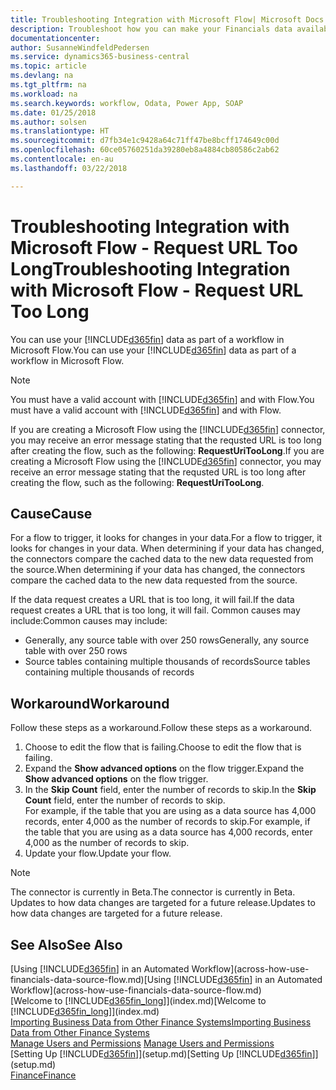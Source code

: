 ```yaml
---
title: Troubleshooting Integration with Microsoft Flow| Microsoft Docs
description: Troubleshoot how you can make your Financials data available as a data source and specify an OData URL of your web services to build an automated workflow.
documentationcenter: 
author: SusanneWindfeldPedersen
ms.service: dynamics365-business-central
ms.topic: article
ms.devlang: na
ms.tgt_pltfrm: na
ms.workload: na
ms.search.keywords: workflow, Odata, Power App, SOAP
ms.date: 01/25/2018
ms.author: solsen
ms.translationtype: HT
ms.sourcegitcommit: d7fb34e1c9428a64c71ff47be8bcff174649c00d
ms.openlocfilehash: 60ce05760251da39280eb8a4884cb80586c2ab62
ms.contentlocale: en-au
ms.lasthandoff: 03/22/2018

---
```

# <a name="troubleshooting-integration-with-microsoft-flow---request-url-too-long"></a><span data-ttu-id="07d60-103">Troubleshooting Integration with Microsoft Flow - Request URL Too Long</span><span class="sxs-lookup"><span data-stu-id="07d60-103">Troubleshooting Integration with Microsoft Flow - Request URL Too Long</span></span>
<span data-ttu-id="07d60-104">You can use your [!INCLUDE[d365fin](includes/d365fin_md.md)] data as part of a workflow in Microsoft Flow.</span><span class="sxs-lookup"><span data-stu-id="07d60-104">You can use your [!INCLUDE[d365fin](includes/d365fin_md.md)] data as part of a workflow in Microsoft Flow.</span></span>  

> [!NOTE]  
>   <span data-ttu-id="07d60-105">You must have a valid account with [!INCLUDE[d365fin](includes/d365fin_md.md)] and with Flow.</span><span class="sxs-lookup"><span data-stu-id="07d60-105">You must have a valid account with [!INCLUDE[d365fin](includes/d365fin_md.md)] and with Flow.</span></span>  

<span data-ttu-id="07d60-106">If you are creating a Microsoft Flow using the [!INCLUDE[d365fin](includes/d365fin_md.md)] connector, you may receive an error message stating that the requsted URL is too long after creating the flow, such as the following: **RequestUriTooLong**.</span><span class="sxs-lookup"><span data-stu-id="07d60-106">If you are creating a Microsoft Flow using the [!INCLUDE[d365fin](includes/d365fin_md.md)] connector, you may receive an error message stating that the requsted URL is too long after creating the flow, such as the following: **RequestUriTooLong**.</span></span>

## <a name="cause"></a><span data-ttu-id="07d60-107">Cause</span><span class="sxs-lookup"><span data-stu-id="07d60-107">Cause</span></span>
<span data-ttu-id="07d60-108">For a flow to trigger, it looks for changes in your data.</span><span class="sxs-lookup"><span data-stu-id="07d60-108">For a flow to trigger, it looks for changes in your data.</span></span> <span data-ttu-id="07d60-109">When determining if your data has changed, the connectors compare the cached data to the new data requested from the source.</span><span class="sxs-lookup"><span data-stu-id="07d60-109">When determining if your data has changed, the connectors compare the cached data to the new data requested from the source.</span></span>  

<span data-ttu-id="07d60-110">If the data request creates a URL that is too long, it will fail.</span><span class="sxs-lookup"><span data-stu-id="07d60-110">If the data request creates a URL that is too long, it will fail.</span></span> <span data-ttu-id="07d60-111">Common causes may include:</span><span class="sxs-lookup"><span data-stu-id="07d60-111">Common causes may include:</span></span>
- <span data-ttu-id="07d60-112">Generally, any source table with over 250 rows</span><span class="sxs-lookup"><span data-stu-id="07d60-112">Generally, any source table with over 250 rows</span></span>
- <span data-ttu-id="07d60-113">Source tables containing multiple thousands of records</span><span class="sxs-lookup"><span data-stu-id="07d60-113">Source tables containing multiple thousands of records</span></span>

## <a name="workaround"></a><span data-ttu-id="07d60-114">Workaround</span><span class="sxs-lookup"><span data-stu-id="07d60-114">Workaround</span></span>
<span data-ttu-id="07d60-115">Follow these steps as a workaround.</span><span class="sxs-lookup"><span data-stu-id="07d60-115">Follow these steps as a workaround.</span></span>
1. <span data-ttu-id="07d60-116">Choose to edit the flow that is failing.</span><span class="sxs-lookup"><span data-stu-id="07d60-116">Choose to edit the flow that is failing.</span></span>
2. <span data-ttu-id="07d60-117">Expand the **Show advanced options** on the flow trigger.</span><span class="sxs-lookup"><span data-stu-id="07d60-117">Expand the **Show advanced options** on the flow trigger.</span></span>
3. <span data-ttu-id="07d60-118">In the **Skip Count** field, enter the number of records to skip.</span><span class="sxs-lookup"><span data-stu-id="07d60-118">In the **Skip Count** field, enter the number of records to skip.</span></span>  
<span data-ttu-id="07d60-119">For example, if the table that you are using as a data source has 4,000 records, enter 4,000 as the number of records to skip.</span><span class="sxs-lookup"><span data-stu-id="07d60-119">For example, if the table that you are using as a data source has 4,000 records, enter 4,000 as the number of records to skip.</span></span>
4. <span data-ttu-id="07d60-120">Update your flow.</span><span class="sxs-lookup"><span data-stu-id="07d60-120">Update your flow.</span></span>

> [!NOTE]  
> <span data-ttu-id="07d60-121">The connector is currently in Beta.</span><span class="sxs-lookup"><span data-stu-id="07d60-121">The connector is currently in Beta.</span></span> <span data-ttu-id="07d60-122">Updates to how data changes are targeted for a future release.</span><span class="sxs-lookup"><span data-stu-id="07d60-122">Updates to how data changes are targeted for a future release.</span></span>


## <a name="see-also"></a><span data-ttu-id="07d60-123">See Also</span><span class="sxs-lookup"><span data-stu-id="07d60-123">See Also</span></span>
<span data-ttu-id="07d60-124">[Using [!INCLUDE[d365fin](includes/d365fin_md.md)] in an Automated Workflow](across-how-use-financials-data-source-flow.md)</span><span class="sxs-lookup"><span data-stu-id="07d60-124">[Using [!INCLUDE[d365fin](includes/d365fin_md.md)] in an Automated Workflow](across-how-use-financials-data-source-flow.md)</span></span>  
<span data-ttu-id="07d60-125">[Welcome to [!INCLUDE[d365fin_long](includes/d365fin_long_md.md)]](index.md)</span><span class="sxs-lookup"><span data-stu-id="07d60-125">[Welcome to [!INCLUDE[d365fin_long](includes/d365fin_long_md.md)]](index.md)</span></span>  
[<span data-ttu-id="07d60-126">Importing Business Data from Other Finance Systems</span><span class="sxs-lookup"><span data-stu-id="07d60-126">Importing Business Data from Other Finance Systems</span></span>](upload-data.md)  
<span data-ttu-id="07d60-127">[Manage Users and Permissions](ui-how-users-permissions.md)  </span><span class="sxs-lookup"><span data-stu-id="07d60-127">[Manage Users and Permissions](ui-how-users-permissions.md)  </span></span>  
<span data-ttu-id="07d60-128">[Setting Up [!INCLUDE[d365fin](includes/d365fin_md.md)]](setup.md)</span><span class="sxs-lookup"><span data-stu-id="07d60-128">[Setting Up [!INCLUDE[d365fin](includes/d365fin_md.md)]](setup.md)</span></span>  
[<span data-ttu-id="07d60-129">Finance</span><span class="sxs-lookup"><span data-stu-id="07d60-129">Finance</span></span>](finance.md)  


